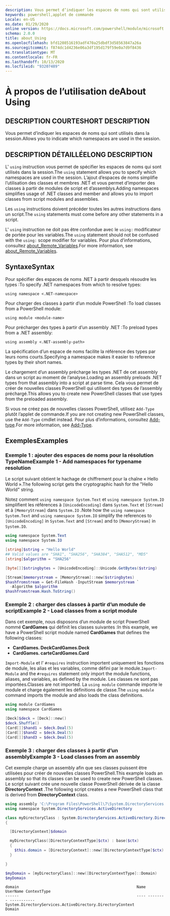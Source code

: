 ```yaml
---
description: Vous permet d’indiquer les espaces de noms qui sont utilisés dans la session.
keywords: powershell,applet de commande
Locale: en-US
ms.date: 01/29/2020
online version: https://docs.microsoft.com/powershell/module/microsoft.powershell.core/about/about_using?view=powershell-7&WT.mc_id=ps-gethelp
schema: 2.0.0
title: about_Using
ms.openlocfilehash: bfd1208516193adf470a25dbdf3d58563847a26a
ms.sourcegitcommit: f874dc1d4236e06a3df195d179f59e0a7d9f8436
ms.translationtype: MT
ms.contentlocale: fr-FR
ms.lasthandoff: 10/13/2020
ms.locfileid: "93207489"
---
```

# <a name="about-using"></a><span data-ttu-id="1019c-104">À propos de l’utilisation de</span><span class="sxs-lookup"><span data-stu-id="1019c-104">About Using</span></span>

## <a name="short-description"></a><span data-ttu-id="1019c-105">DESCRIPTION COURTE</span><span class="sxs-lookup"><span data-stu-id="1019c-105">SHORT DESCRIPTION</span></span>
<span data-ttu-id="1019c-106">Vous permet d’indiquer les espaces de noms qui sont utilisés dans la session.</span><span class="sxs-lookup"><span data-stu-id="1019c-106">Allows you to indicate which namespaces are used in the session.</span></span>

## <a name="long-description"></a><span data-ttu-id="1019c-107">DESCRIPTION DÉTAILLÉE</span><span class="sxs-lookup"><span data-stu-id="1019c-107">LONG DESCRIPTION</span></span>

<span data-ttu-id="1019c-108">L' `using` instruction vous permet de spécifier les espaces de noms qui sont utilisés dans la session.</span><span class="sxs-lookup"><span data-stu-id="1019c-108">The `using` statement allows you to specify which namespaces are used in the session.</span></span> <span data-ttu-id="1019c-109">L’ajout d’espaces de noms simplifie l’utilisation des classes et membres .NET et vous permet d’importer des classes à partir de modules de script et d’assemblys.</span><span class="sxs-lookup"><span data-stu-id="1019c-109">Adding namespaces simplifies usage of .NET classes and member and allows you to import classes from script modules and assemblies.</span></span>

<span data-ttu-id="1019c-110">Les `using` instructions doivent précéder toutes les autres instructions dans un script.</span><span class="sxs-lookup"><span data-stu-id="1019c-110">The `using` statements must come before any other statements in a script.</span></span>

<span data-ttu-id="1019c-111">L' `using` instruction ne doit pas être confondue avec le `using:` modificateur de portée pour les variables.</span><span class="sxs-lookup"><span data-stu-id="1019c-111">The `using` statement should not be confused with the `using:` scope modifier for variables.</span></span> <span data-ttu-id="1019c-112">Pour plus d’informations, consultez [about_Remote_Variables](about_Remote_Variables.md).</span><span class="sxs-lookup"><span data-stu-id="1019c-112">For more information, see [about_Remote_Variables](about_Remote_Variables.md).</span></span>

## <a name="syntax"></a><span data-ttu-id="1019c-113">Syntaxe</span><span class="sxs-lookup"><span data-stu-id="1019c-113">Syntax</span></span>

<span data-ttu-id="1019c-114">Pour spécifier des espaces de noms .NET à partir desquels résoudre les types :</span><span class="sxs-lookup"><span data-stu-id="1019c-114">To specify .NET namespaces from which to resolve types:</span></span>

```
using namespace <.NET-namespace>
```

<span data-ttu-id="1019c-115">Pour charger des classes à partir d’un module PowerShell :</span><span class="sxs-lookup"><span data-stu-id="1019c-115">To load classes from a PowerShell module:</span></span>

```
using module <module-name>
```

<span data-ttu-id="1019c-116">Pour précharger des types à partir d’un assembly .NET :</span><span class="sxs-lookup"><span data-stu-id="1019c-116">To preload types from a .NET assembly:</span></span>

```
using assembly <.NET-assembly-path>
```

<span data-ttu-id="1019c-117">La spécification d’un espace de noms facilite la référence des types par leurs noms courts.</span><span class="sxs-lookup"><span data-stu-id="1019c-117">Specifying a namespace makes it easier to reference types by their short names.</span></span>

<span data-ttu-id="1019c-118">Le chargement d’un assembly précharge les types .NET de cet assembly dans un script au moment de l’analyse.</span><span class="sxs-lookup"><span data-stu-id="1019c-118">Loading an assembly preloads .NET types from that assembly into a script at parse time.</span></span> <span data-ttu-id="1019c-119">Cela vous permet de créer de nouvelles classes PowerShell qui utilisent des types de l’assembly préchargé.</span><span class="sxs-lookup"><span data-stu-id="1019c-119">This allows you to create new PowerShell classes that use types from the preloaded assembly.</span></span>

<span data-ttu-id="1019c-120">Si vous ne créez pas de nouvelles classes PowerShell, utilisez `Add-Type` plutôt l’applet de commande.</span><span class="sxs-lookup"><span data-stu-id="1019c-120">If you are not creating new PowerShell classes, use the `Add-Type` cmdlet instead.</span></span> <span data-ttu-id="1019c-121">Pour plus d’informations, consultez [Add-type](xref:Microsoft.PowerShell.Utility.Add-Type).</span><span class="sxs-lookup"><span data-stu-id="1019c-121">For more information, see [Add-Type](xref:Microsoft.PowerShell.Utility.Add-Type).</span></span>

## <a name="examples"></a><span data-ttu-id="1019c-122">Exemples</span><span class="sxs-lookup"><span data-stu-id="1019c-122">Examples</span></span>

### <a name="example-1---add-namespaces-for-typename-resolution"></a><span data-ttu-id="1019c-123">Exemple 1 : ajouter des espaces de noms pour la résolution TypeName</span><span class="sxs-lookup"><span data-stu-id="1019c-123">Example 1 - Add namespaces for typename resolution</span></span>

<span data-ttu-id="1019c-124">Le script suivant obtient le hachage de chiffrement pour la chaîne « Hello World ».</span><span class="sxs-lookup"><span data-stu-id="1019c-124">The following script gets the cryptographic hash for the "Hello World" string.</span></span>

<span data-ttu-id="1019c-125">Notez comment `using namespace System.Text` et `using namespace System.IO` simplifient les références à `[UnicodeEncoding]` dans `System.Text` et `[Stream]` et à `[MemoryStream]` dans `System.IO` .</span><span class="sxs-lookup"><span data-stu-id="1019c-125">Note how the `using namespace System.Text` and `using namespace System.IO` simplify the references to `[UnicodeEncoding]` in `System.Text` and `[Stream]` and to `[MemoryStream]` in `System.IO`.</span></span>

```powershell
using namespace System.Text
using namespace System.IO

[string]$string = "Hello World"
## Valid values are "SHA1", "SHA256", "SHA384", "SHA512", "MD5"
[string]$algorithm = "SHA256"

[byte[]]$stringbytes = [UnicodeEncoding]::Unicode.GetBytes($string)

[Stream]$memorystream = [MemoryStream]::new($stringbytes)
$hashfromstream = Get-FileHash -InputStream $memorystream `
  -Algorithm $algorithm
$hashfromstream.Hash.ToString()
```

### <a name="example-2---load-classes-from-a-script-module"></a><span data-ttu-id="1019c-126">Exemple 2 : charger des classes à partir d’un module de script</span><span class="sxs-lookup"><span data-stu-id="1019c-126">Example 2 - Load classes from a script module</span></span>

<span data-ttu-id="1019c-127">Dans cet exemple, nous disposons d’un module de script PowerShell nommé **CardGames** qui définit les classes suivantes :</span><span class="sxs-lookup"><span data-stu-id="1019c-127">In this example, we have a PowerShell script module named **CardGames** that defines the following classes:</span></span>

- <span data-ttu-id="1019c-128">**CardGames. Deck**</span><span class="sxs-lookup"><span data-stu-id="1019c-128">**CardGames.Deck**</span></span>
- <span data-ttu-id="1019c-129">**CardGames. carte**</span><span class="sxs-lookup"><span data-stu-id="1019c-129">**CardGames.Card**</span></span>

<span data-ttu-id="1019c-130">`Import-Module` et l' `#requires` instruction importent uniquement les fonctions de module, les alias et les variables, comme défini par le module.</span><span class="sxs-lookup"><span data-stu-id="1019c-130">`Import-Module` and the `#requires` statement only import the module functions, aliases, and variables, as defined by the module.</span></span> <span data-ttu-id="1019c-131">Les classes ne sont pas importées.</span><span class="sxs-lookup"><span data-stu-id="1019c-131">Classes are not imported.</span></span> <span data-ttu-id="1019c-132">La `using module` commande importe le module et charge également les définitions de classe.</span><span class="sxs-lookup"><span data-stu-id="1019c-132">The `using module` command imports the module and also loads the class definitions.</span></span>

```powershell
using module CardGames
using namespace CardGames

[Deck]$deck = [Deck]::new()
$deck.Shuffle()
[Card[]]$hand1 = $deck.Deal(5)
[Card[]]$hand2 = $deck.Deal(5)
[Card[]]$hand3 = $deck.Deal(5)
```

### <a name="example-3---load-classes-from-an-assembly"></a><span data-ttu-id="1019c-133">Exemple 3 : charger des classes à partir d’un assembly</span><span class="sxs-lookup"><span data-stu-id="1019c-133">Example 3 - Load classes from an assembly</span></span>

<span data-ttu-id="1019c-134">Cet exemple charge un assembly afin que ses classes puissent être utilisées pour créer de nouvelles classes PowerShell.</span><span class="sxs-lookup"><span data-stu-id="1019c-134">This example loads an assembly so that its classes can be used to create new PowerShell classes.</span></span> <span data-ttu-id="1019c-135">Le script suivant crée une nouvelle classe PowerShell dérivée de la classe **DirectoryContext** .</span><span class="sxs-lookup"><span data-stu-id="1019c-135">The following script creates a new PowerShell class that is derived from **DirectoryContext** class.</span></span>

```powershell
using assembly 'C:\Program Files\PowerShell\7\System.DirectoryServices.dll'
using namespace System.DirectoryServices.ActiveDirectory

class myDirectoryClass : System.DirectoryServices.ActiveDirectory.DirectoryContext
{

  [DirectoryContext]$domain

  myDirectoryClass([DirectoryContextType]$ctx) : base($ctx)
  {
    $this.domain = [DirectoryContext]::new([DirectoryContextType]$ctx)
  }

}

$myDomain = [myDirectoryClass]::new([DirectoryContextType]::Domain)
$myDomain
```

```Output
domain                                                    Name UserName ContextType
------                                                    ---- -------- -----------
System.DirectoryServices.ActiveDirectory.DirectoryContext                    Domain
```
